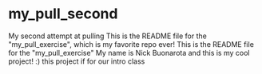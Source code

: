 # my_pull_second
My second attempt at pulling
This is the README file for the "my_pull_exercise", which is my favorite repo ever!
This is the README file for the "my_pull_exercise"
My name is Nick Buonarota and this is my cool project! :) 
this project if for our intro class
